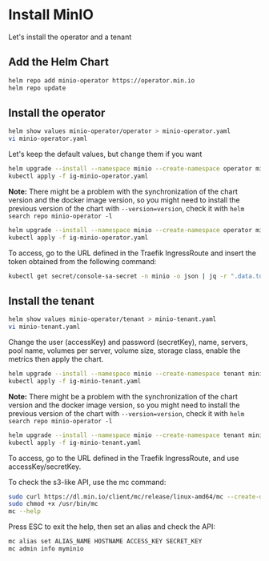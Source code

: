# Install MinIO

Let's install the operator and a tenant

## Add the Helm Chart

```bash
helm repo add minio-operator https://operator.min.io
helm repo update
```

## Install the operator

```bash
helm show values minio-operator/operator > minio-operator.yaml
vi minio-operator.yaml
```

Let's keep the default values, but change them if you want

```bash
helm upgrade --install --namespace minio --create-namespace operator minio-operator/operator --values minio-operator.yaml
kubectl apply -f ig-minio-operator.yaml
```

**Note:** There might be a problem with the synchronization of the chart version and the docker image version, so you might need to install the previous version of the chart with `--version=version`, check it with `helm search repo minio-operator -l`

```bash
helm upgrade --install --namespace minio --create-namespace operator minio-operator/operator --version <old-chart-version>
kubectl apply -f ig-minio-operator.yaml
```

To access, go to the URL defined in the Traefik IngressRoute and insert the token obtained from the following command:

```bash
kubectl get secret/console-sa-secret -n minio -o json | jq -r ".data.token" | base64 -d
```

## Install the tenant

```bash
helm show values minio-operator/tenant > minio-tenant.yaml
vi minio-tenant.yaml
```

Change the user (accessKey) and password (secretKey), name, servers, pool name, volumes per server, volume size, storage class, enable the metrics then apply the chart.

```bash
helm upgrade --install --namespace minio --create-namespace tenant minio-operator/tenant --values minio-tenant.yaml
kubectl apply -f ig-minio-tenant.yaml
```

**Note:** There might be a problem with the synchronization of the chart version and the docker image version, so you might need to install the previous version of the chart with `--version=version`, check it with `helm search repo minio-operator -l`

```bash
helm upgrade --install --namespace minio --create-namespace tenant minio-operator/tenant  --values minio-tenant.yaml --version <old-chart-version>
kubectl apply -f ig-minio-tenant.yaml
```

To access, go to the URL defined in the Traefik IngressRoute, and use accessKey/secretKey.

To check the s3-like API, use the mc command:

```bash
sudo curl https://dl.min.io/client/mc/release/linux-amd64/mc --create-dirs -o /usr/bin/mc
sudo chmod +x /usr/bin/mc
mc --help
```

Press ESC to exit the help, then set an alias and check the API:

```bash
mc alias set ALIAS_NAME HOSTNAME ACCESS_KEY SECRET_KEY
mc admin info myminio
```
